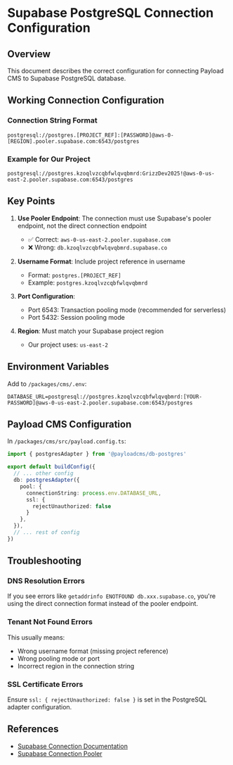 # Supabase PostgreSQL Connection Configuration

## Overview
This document describes the correct configuration for connecting Payload CMS to Supabase PostgreSQL database.

## Working Connection Configuration

### Connection String Format
```
postgresql://postgres.[PROJECT_REF]:[PASSWORD]@aws-0-[REGION].pooler.supabase.com:6543/postgres
```

### Example for Our Project
```
postgresql://postgres.kzoqlvzcqbfwlqvqbmrd:GrizzDev2025!@aws-0-us-east-2.pooler.supabase.com:6543/postgres
```

## Key Points

1. **Use Pooler Endpoint**: The connection must use Supabase's pooler endpoint, not the direct connection endpoint
   - ✅ Correct: `aws-0-us-east-2.pooler.supabase.com`
   - ❌ Wrong: `db.kzoqlvzcqbfwlqvqbmrd.supabase.co`

2. **Username Format**: Include project reference in username
   - Format: `postgres.[PROJECT_REF]`
   - Example: `postgres.kzoqlvzcqbfwlqvqbmrd`

3. **Port Configuration**:
   - Port 6543: Transaction pooling mode (recommended for serverless)
   - Port 5432: Session pooling mode

4. **Region**: Must match your Supabase project region
   - Our project uses: `us-east-2`

## Environment Variables

Add to `/packages/cms/.env`:
```env
DATABASE_URL=postgresql://postgres.kzoqlvzcqbfwlqvqbmrd:[YOUR-PASSWORD]@aws-0-us-east-2.pooler.supabase.com:6543/postgres
```

## Payload CMS Configuration

In `/packages/cms/src/payload.config.ts`:
```typescript
import { postgresAdapter } from '@payloadcms/db-postgres'

export default buildConfig({
  // ... other config
  db: postgresAdapter({
    pool: {
      connectionString: process.env.DATABASE_URL,
      ssl: {
        rejectUnauthorized: false
      }
    },
  }),
  // ... rest of config
})
```

## Troubleshooting

### DNS Resolution Errors
If you see errors like `getaddrinfo ENOTFOUND db.xxx.supabase.co`, you're using the direct connection format instead of the pooler endpoint.

### Tenant Not Found Errors
This usually means:
- Wrong username format (missing project reference)
- Wrong pooling mode or port
- Incorrect region in the connection string

### SSL Certificate Errors
Ensure `ssl: { rejectUnauthorized: false }` is set in the PostgreSQL adapter configuration.

## References
- [Supabase Connection Documentation](https://supabase.com/docs/guides/database/connecting-to-postgres)
- [Supabase Connection Pooler](https://supabase.com/docs/guides/database/connection-pooling)